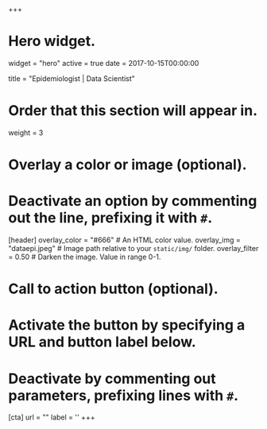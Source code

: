 +++
# Hero widget.
widget = "hero"
active = true
date = 2017-10-15T00:00:00

title = "Epidemiologist | Data Scientist"
 
# Order that this section will appear in.
weight = 3

# Overlay a color or image (optional).
#   Deactivate an option by commenting out the line, prefixing it with `#`.
[header]
  overlay_color = "#666"  # An HTML color value.
  overlay_img = "dataepi.jpeg"  # Image path relative to your `static/img/` folder.
  overlay_filter = 0.50  # Darken the image. Value in range 0-1.

# Call to action button (optional).
#   Activate the button by specifying a URL and button label below.
#   Deactivate by commenting out parameters, prefixing lines with `#`.
[cta]
  url = ""
  label = ''
+++
